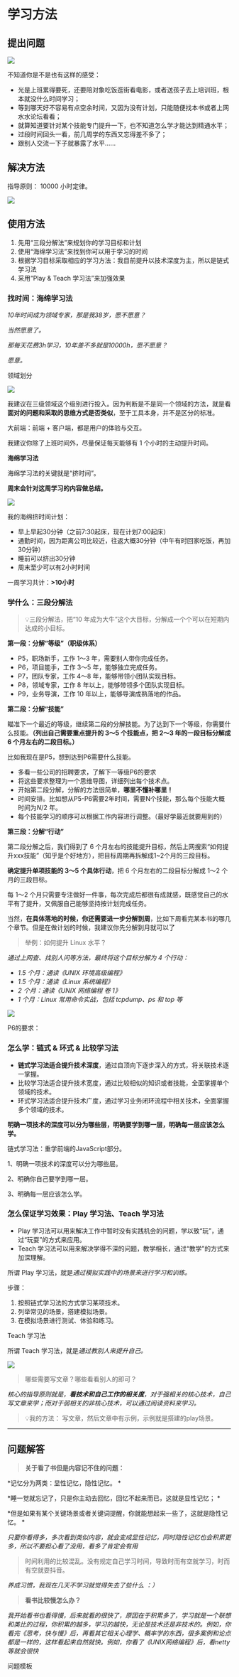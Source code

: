 # 学习方法

## 提出问题

![](images/image_FHUFNmk4Lk.png)

不知道你是不是也有这样的感受：

- 光是上班累得要死，还要陪对象吃饭逛街看电影，或者送孩子去上培训班，根本就没什么时间学习；
- 等到哪天好不容易有点空余时间，又因为没有计划，只能随便找本书或者上网水水论坛看看；
- 就算知道要针对某个技能专门提升一下，也不知道怎么学才能达到精通水平；
- 过段时间回头一看，前几周学的东西又忘得差不多了；
- 跟别人交流一下子就暴露了水平……

## 解决方法

指导原则： 10000 小时定律。

![](images/image_R-w_mC4fT9.png)

## 使用方法

1. 先用“三段分解法”来规划你的学习目标和计划
2. 使用“海绵学习法”来找到你可以用于学习的时间
3. 根据学习目标采取相应的学习方法：我目前提升以技术深度为主，所以是链式学习法
4. 采用“Play & Teach 学习法”来加强效果

### 找时间：海绵学习法

*10年时间成为领域专家，那是我38岁，愿不愿意？*

*当然愿意了。*

*那每天花费3h学习，10年差不多就是10000h，愿不愿意？*

*愿意。*

领域划分

![](images/image_bFv9IWwOTn.png)

我建议在三级领域这个级别进行投入。因为判断是不是同一个领域的方法，就是看**面对的问题和采取的思维方式是否类似**，至于工具本身，并不是区分的标准。

大前端：前端 + 客户端，都是用户的体验与交互。

我建议你除了上班时间外，尽量保证每天能够有 1 个小时的主动提升时间。

**海绵学习法**

海绵学习法的关键就是“挤时间”。

**周末会针对这周学习的内容做总结。**

![](images/image_MSMX3-h7Fz.png)

我的海绵挤时间计划：

- 早上早起30分钟（之前7:30起床，现在计划7:00起床）
- 通勤时间，因为距离公司比较近，往返大概30分钟（中午有时回家吃饭，再加30分钟）
- 睡前可以挤出30分钟
- 周末至少可以有2小时时间

一周学习共计：**>10小时**

### 学什么：三段分解法

> 💡三段分解法，把“10 年成为大牛”这个大目标，分解成一个个可以在短期内达成的小目标。

**第一段：分解“等级”（职级体系）**

- P5，职场新手，工作 1～3 年，需要别人带你完成任务。
- P6，项目能手，工作 3～5 年，能够独立完成任务。
- P7，团队专家，工作 4～8 年，能够带领小团队实现目标。
- P8，领域专家，工作 8 年以上，能够带领多个团队实现目标。
- P9，业务导演，工作 10 年以上，能够导演成熟落地的作品。

**第二段：分解“技能”**

瞄准下一个最近的等级，继续第二段的分解技能。为了达到下一个等级，你需要什么技能。**（列出自己需要重点提升的 3～5 个技能点，把 2～3 年的一段目标分解成 6 个月左右的二段目标。）**

比如我现在是P5，想到达到P6需要什么技能。

- 多看一些公司的招聘要求，了解下一等级P6的要求
- 将这些要求整理为一个思维导图，详细列出每个技术点。
- 开始第二段分解，分解的方法很简单，**哪里不懂补哪里！**
- 时间安排。比如想从P5-P6需要2年时间，需要N个技能，那么每个技能大概时间为$N/2$ 年。
- 每个技能学习的顺序可以根据工作内容进行调整。（最好学最近就要用到的）

**第三段：分解“行动”**

第二段分解之后，我们得到了 6 个月左右的技能提升目标，然后上网搜索“如何提升xxx技能”（知乎是个好地方），把目标周期再拆解成1\~2个月的三段目标。

**确定提升单项技能的 3～5 个具体行动**，把 6 个月左右的二段目标分解成 1～2 个月的三段目标。

每 1～2 个月只需要专注做好一件事，每次完成后都很有成就感，既感觉自己的水平有了提升，又佩服自己能够坚持按计划完成任务。

当然，**在具体落地的时候，你还需要进一步分解到周**，比如下周看完某本书的哪几个章节。但是在做计划的时候，我建议你先分解到月就可以了

> 举例：如何提升 Linux 水平？

*通过上网查、找别人问等方法，最终将这个目标分解为 4 个行动：*

- *1.5 个月：通读《UNIX 环境高级编程》*
- *1.5 个月：通读《Linux 系统编程》*
- *2 个月：通读《UNIX 网络编程 卷 1》*
- *1 个月：Linux 常用命令实战，包括 tcpdump、ps 和 top 等*

![](images/image_CxIxKawoyH.png)

P6的要求：

### 怎么学：链式 & 环式 & 比较学习法

- **链式学习法适合提升技术深度**，通过自顶向下逐步深入的方式，将关联技术逐一掌握。
- 比较学习法适合提升技术宽度，通过比较相似的知识或者技能，全面掌握单个领域的技术。
- 环式学习法适合提升技术广度，通过学习业务闭环流程中相关技术，全面掌握多个领域的技术。

**明确一项技术的深度可以分为哪些层，明确要学到哪一层，明确每一层应该怎么学。**

链式学习法：重学前端的JavaScript部分。

1、明确一项技术的深度可以分为哪些层。

2、明确你自己要学到哪一层。

3、明确每一层应该怎么学。

### 怎么保证学习效果：Play 学习法、Teach 学习法

- Play 学习法可以用来解决工作中暂时没有实践机会的问题，学以致“玩”，通过“玩耍”的方式来应用。
- Teach 学习法可以用来解决学得不深的问题，教学相长，通过“教学”的方式来加深理解。

所谓 Play 学习法，就是*通过模拟实践中的场景来进行学习和训练。*

步骤：

1. 按照链式学习法的方式学习某项技术。
2. 列举常见的场景，搭建模拟场景。
3. 在模拟场景进行测试、体验和练习。

Teach 学习法

所谓 Teach 学习法，就是*通过教别人来提升自己。*

![](images/image_RbcPcdY1S7.png)

> 哪些需要写文章？哪些看看别人的即可？

*核心的指导原则就是，****看技术和自己工作的相关度****，对于强相关的核心技术，自己写文章来学；而对于弱相关的非核心技术，可以通过阅读资料来学习。*

> 💡我的方法：
> 写文章，然后文章中有示例，示例就是搭建的play场景。

***

## 问题解答

> **关于看了书但是内容记不住的问题：**

\*记忆分为两类：显性记忆，隐性记忆。  \*

\*睡一觉就忘记了，只是你主动去回忆，回忆不起来而已，这就是显性记忆；  \*

\*但是如果有某个关键场景或者关键词提醒，你就能想起来一些了，这就是隐性记忆。  \*

*只要你看得多，多次看到类似内容，就会变成显性记忆，同时隐性记忆也会积累更多，所以不要担心看了没用，看多了肯定会有用*

> 时间利用的比较混乱。没有规定自己学习时间，导致时而有空就学习，时而有空就耍抖音。

*养成习惯，我现在几天不学习就觉得失去了些什么 ：）*

> **看书比较慢怎么办？**

*我开始看书也看得慢，后来就看的很快了，原因在于积累多了，学习就是一个联想和类比的过程，你积累的越多，学习的越快，无论是技术还是非技术的。例如，你看完《思考，快与慢》后，再看其它相关心理学、概率学的东西，很多案例和论点都是一样的，这样看起来自然就快。例如，你看了《UNIX网络编程》后，看netty等就会很快*

问题模板
